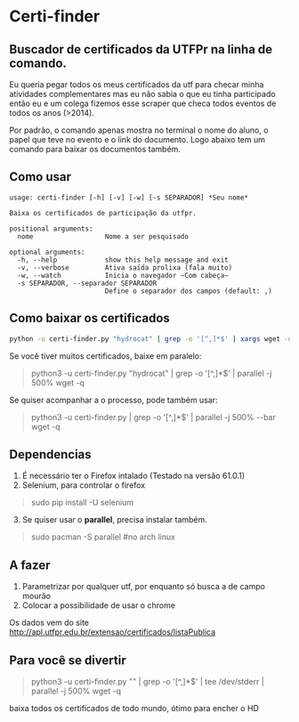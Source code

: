 # Certi-finder

## Buscador de certificados da UTFPr na linha de comando.

Eu queria pegar todos os meus certificados da utf para checar minha atividades complementares mas eu não sabia o que eu tinha participado então eu e um colega fizemos esse scraper que checa todos eventos de todos os anos (>2014).

Por padrão, o comando apenas mostra no terminal o nome do aluno, o papel que teve no evento e o link do documento. Logo abaixo tem um comando para baixar os documentos também.

## Como usar

    usage: certi-finder [-h] [-v] [-w] [-s SEPARADOR] *Seu nome*

    Baixa os certificados de participação da utfpr.

    positional arguments:
      nome                  Nome a ser pesquisado

    optional arguments:
      -h, --help            show this help message and exit
      -v, --verbose         Ativa saída prolixa (fala muito)
      -w, --watch           Inicia o navegador ~Com cabeça~
      -s SEPARADOR, --separador SEPARADOR
                            Define o separador dos campos (default: ,)

Como baixar os certificados
------

```bash
python -u certi-finder.py "hydrocat" | grep -o '[^,]*$' | xargs wget -q
```

Se você tiver muitos certificados, baixe em paralelo:

> python3 -u certi-finder.py "hydrocat" | grep -o '[^,]*$' | parallel -j 500% wget -q

Se quiser acompanhar a o processo, pode também usar:

> python3 -u certi-finder.py | grep -o '[^,]*$' | parallel -j 500% --bar wget -q

Dependencias
------------

1. É necessário ter o Firefox intalado (Testado na versão 61.0.1)
2. Selenium, para controlar o firefox 

> sudo pip install -U selenium

3. Se quiser usar o **parallel**, precisa instalar também.

> sudo pacman -S parallel #no arch linux

A fazer
-------

1. Parametrizar por qualquer utf, por enquanto só busca a de campo mourão
2. Colocar a possibilidade de usar o chrome

Os dados vem do site http://apl.utfpr.edu.br/extensao/certificados/listaPublica


Para você se divertir
-----

> python3 -u certi-finder.py "" | grep -o '[^,]*$' | tee /dev/stderr | parallel -j 500% wget -q

baixa todos os certificados de todo mundo, ótimo para encher o HD
